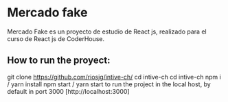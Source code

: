 # Mercado fake

Mercado Fake es un proyecto de estudio de React js, realizado para el curso de React js de CoderHouse. 

## How to run the proyect:

git clone https://github.com/riosjg/intive-ch/
cd intive-ch cd intive-ch
npm i / yarn install
npm start / yarn start to run the project in the local host, by default in port 3000 [http://localhost:3000]
